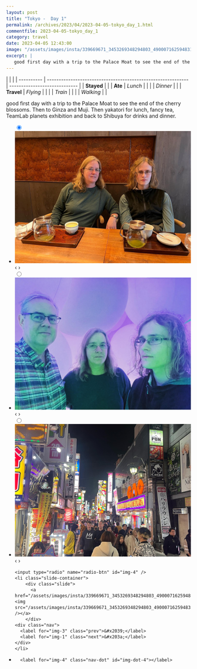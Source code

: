 ```yaml
---
layout: post
title: "Tokyo -  Day 1"
permalink: /archives/2023/04/2023-04-05-tokyo_day_1.html
commentfile: 2023-04-05-tokyo_day_1
category: travel
date: 2023-04-05 12:43:00
image: "/assets/images/insta/339669671_3453269348294803_4900071625948317346_n_17907639056744268.jpg"
excerpt: |
   good first day with a trip to the Palace Moat to see the end of the cherry blossoms. Then to Ginza and Muji. Then yakatori for lunch, fancy tea, TeamLab planets exhibition and back to Shibuya for drinks and dinner.
---
```


|            |                                                              |
| ---------- | ------------------------------------------------------------ | ----------------------------- |
| **Stayed** |  |
| **Ate**    | _Lunch_                                                      |          |
|            | _Dinner_                                                     |          |
| **Travel** | _Flying_                                                     |          |
|            | _Train_                                                      |          |
|            | _Walking_                                                    |          |


 good first day with a trip to the Palace Moat to see the end of the cherry blossoms. Then to Ginza and Muji. Then yakatori for lunch, fancy tea, TeamLab planets exhibition and back to Shibuya for drinks and dinner.


<ul class="slides">
    <input type="radio" name="radio-btn" id="img-1" checked="checked" />
    <li class="slide-container">
        <div class="slide">
          <a href="/assets/images/insta/339525147_2464585560365232_1172290738718471527_n_17969844533492060.jpg"><img src="/assets/images/insta/339525147_2464585560365232_1172290738718471527_n_17969844533492060.jpg" /></a>
        </div>
    <div class="nav">
      <label for="img-4" class="prev">&#x2039;</label>
      <label for="img-2" class="next">&#x203a;</label>
    </div>
    </li>
        <input type="radio" name="radio-btn" id="img-2"  />
    <li class="slide-container">
        <div class="slide">
          <a href="/assets/images/insta/339957904_2243357385852622_8910939550343134213_n_18039105340451223.jpg"><img src="/assets/images/insta/339957904_2243357385852622_8910939550343134213_n_18039105340451223.jpg" /></a>
        </div>
    <div class="nav">
      <label for="img-1" class="prev">&#x2039;</label>
      <label for="img-3" class="next">&#x203a;</label>
    </div>
    </li>
        <input type="radio" name="radio-btn" id="img-3"  />
    <li class="slide-container">
        <div class="slide">
          <a href="/assets/images/insta/339670629_243748908092750_3080195785726960886_n_17996382733773140.jpg"><img src="/assets/images/insta/339670629_243748908092750_3080195785726960886_n_17996382733773140.jpg" /></a>
        </div>
    <div class="nav">
      <label for="img-2" class="prev">&#x2039;</label>
      <label for="img-4" class="next">&#x203a;</label>
    </div>
    </li>
    
    <input type="radio" name="radio-btn" id="img-4" />
    <li class="slide-container">
        <div class="slide">
          <a href="/assets/images/insta/339669671_3453269348294803_4900071625948317346_n_17907639056744268.jpg"><img src="/assets/images/insta/339669671_3453269348294803_4900071625948317346_n_17907639056744268.jpg" /></a>
        </div>
    <div class="nav">
      <label for="img-3" class="prev">&#x2039;</label>
      <label for="img-1" class="next">&#x203a;</label>
    </div>
    </li>
			
<li class="nav-dots">
      <label for="img-1" class="nav-dot" id="img-dot-1"></label>
      <label for="img-2" class="nav-dot" id="img-dot-2"></label>
      <label for="img-3" class="nav-dot" id="img-dot-3"></label>

      <label for="img-4" class="nav-dot" id="img-dot-4"></label>

</li>
</ul>        
             

		
